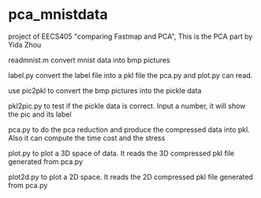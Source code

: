 # pca_mnistdata

project of EECS405 "comparing Fastmap and PCA", This is the PCA part by Yida Zhou

readmnist.m convert mnist data into bmp pictures

label.py convert the label file into a pkl file the pca.py and plot.py can read.

use pic2pkl to convert the bmp pictures into the pickle data

pkl2pic.py to test if the pickle data is correct. Input a number, it will show the pic and its label

pca.py to do the pca reduction and produce the compressed data into pkl. Also it can compute the time cost and the stress

plot.py to plot a 3D space of data. It reads the 3D compressed pkl file generated from pca.py

plot2d.py to plot a 2D space. It reads the 2D compressed pkl file generated from pca.py

